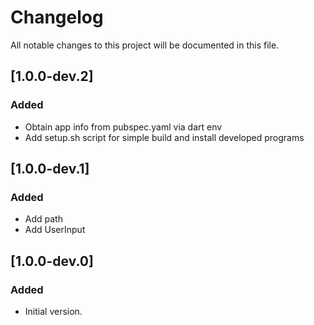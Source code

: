 # Changelog

All notable changes to this project will be documented in this file.


<!-- ## [Unreleased] - 2025-02-26 -->


## [1.0.0-dev.2]
### Added
- Obtain app info from pubspec.yaml via dart env
- Add setup.sh script for simple build and install developed programs


## [1.0.0-dev.1]
### Added
- Add path
- Add UserInput


## [1.0.0-dev.0]
### Added
- Initial version.
